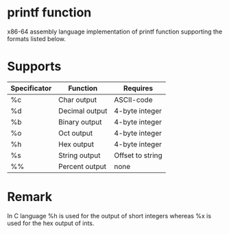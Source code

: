 # printf function
x86-64 assembly language implementation of printf function supporting the formats listed below.
# Supports
| Specificator | Function | Requires |
|--------------|----------|----------|
| %c | Char output | ASCII-code |
| %d | Decimal output | 4-byte integer |
| %b | Binary output | 4-byte integer |
| %o | Oct output | 4-byte integer |
| %h | Hex output | 4-byte integer |
| %s | String output | Offset to string |
| %% | Percent output | none |
# Remark
In C language %h is used for the output of short integers whereas %x is used for the hex output of ints.
